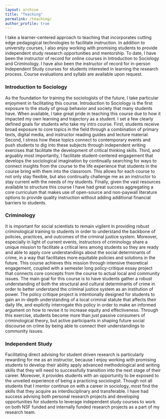 ```yaml
---
layout: archive
title: "Teaching"
permalink: /teaching/
author_profile: true
---
```

I take a learner-centered approach to teaching that incorporates cutting edge pedagogical technologies to facilitate instruction. In addition to university courses, I also enjoy working with promising students to provide independent study research opportunities and mentorship. To date, I have been the instructor of record for online courses in Introduction to Sociology and Criminology. I have also been the instructor of record for in-person Independent Study courses for students interested in learning the research process. Course evaluations and syllabi are available upon request.


### Introduction to Sociology

As the foundation for training the sociologists of the future, I take particular enjoyment in facilitating this course. Introduction to Sociology is the first exposure to the study of group behavior and society that many students have. When available, I take great pride in teaching this course  due to how it impacted my own learning and trajectory as a student. I set a few clearly defined goals for students who take my intro course. First, students receive broad exposure to core topics in the field through a combination of primary texts, digital media, and instructor reading guides and lecture material. Second, I stress how these topics connect to contemporary events and push students to dig into these subjects through independent writing exercises that facilitate the development of critical thinking skills. Third, and arguably most importantly, I facilitate student-centered engagement that develops the sociological imagination by continually searching for ways to connect insights from the course to the life experience that students in the course bring with them into the classroom. This allows for each course to not only stay flexible, but also continually challenge me as an instructor to stay current with the needs of my students. Finally, given the vast resources available to structure this course I have had great success aggregating a core curriculum that makes use of open-source and non-paywall literature options to provide quality instruction without adding additional financial barriers to students.

### Criminology

It is important for social scientists to remain vigilent in providing robust criminological training to students in order to understand the backbone of policies, practices, and outcomes of the criminal justice system. Moreover, especially in light of current events, instructors of criminology share a unique mission to facilitate a critical lens among students so they are ready and able to apply core understandings about the social determinants of crime, in a way that facilitates more equitable policies and solutions in the future. This course achieves this mission through intensive theoretical engagement, coupled with a semester long policy-critique essay project that connects core concepts from the course to actual local and community issues. The main goal for this course is to have students gather a robust understanding of both the structural and cultural determinants of crime in order to better understand the criminal justice system as an institution of power. The policy critique project is intentionally designed for students to gain an in-depth understanding of a local criminal statute that affects their daily life, and explictly interrogate this policy in order to make an informed argument on how to revise it to increase equity and effectiveness. Through this exercise, students become more than just passive consumers of criminological theory, but active participants in shaping future social discourse on crime by being able to connect their understandings to community issues.

### Independent Study

Facilitating direct advising for student driven research is particularly rewarding for me as an instructor, because I enjoy working with promising students to develop their ability apply advanced methodological and writing skills that they will need to successfully transition into the next stage of their career. Moreover, it provides students with an opportunity to be exposed to the unveiled experience of being a practicing sociologist. Though not all students that I mentor continue on with a career in sociology, most find the skills that they acquire as interdisciplinary and transferable. I have had success advising both personal research projects and developing opportunities for students to leverage independent study courses to work on both NSF funded and internally funded research projects as a part of my research team. 
